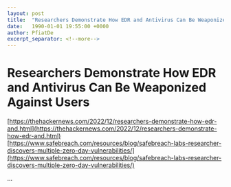 ```yaml
---
layout: post
title:  "Researchers Demonstrate How EDR and Antivirus Can Be Weaponized Against Users"
date:   1990-01-01 19:55:00 +0000
author: PfiatDe
excerpt_separator: <!--more-->
---
```


# Researchers Demonstrate How EDR and Antivirus Can Be Weaponized Against Users
[https://thehackernews.com/2022/12/researchers-demonstrate-how-edr-and.html](https://thehackernews.com/2022/12/researchers-demonstrate-how-edr-and.html)
[https://www.safebreach.com/resources/blog/safebreach-labs-researcher-discovers-multiple-zero-day-vulnerabilities/](https://www.safebreach.com/resources/blog/safebreach-labs-researcher-discovers-multiple-zero-day-vulnerabilities/)

...
<!--more-->
